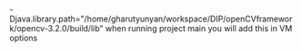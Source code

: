 -Djava.library.path="/home/gharutyunyan/workspace/DIP/openCVframework/opencv-3.2.0/build/lib"
when running project main you will add this in VM options


